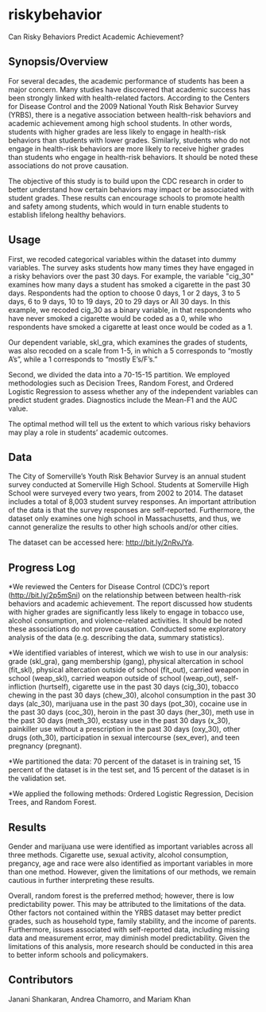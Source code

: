 # riskybehavior
Can Risky Behaviors Predict Academic Achievement?
## Synopsis/Overview

For several decades, the academic performance of students has been a major concern. Many studies have discovered that academic success has been strongly linked with health-related factors. According to the Centers for Disease Control and the 2009 National Youth Risk Behavior Survey (YRBS), there is a negative association between health-risk behaviors and academic achievement among high school students. In other words, students with higher grades are less likely to engage in health-risk behaviors than students with lower grades. Similarly, students who do not engage in health-risk behaviors are more likely to receive higher grades than students who engage in health-risk behaviors. It should be noted these associations do not prove causation.

The objective of this study is to build upon the CDC research in order to better understand how certain behaviors may impact or be associated with student grades. These results can encourage schools to promote health and safety among students, which would in turn enable students to establish lifelong healthy behaviors.

## Usage

First, we recoded categorical variables within the dataset into dummy variables. The survey asks students how many times they have engaged in a risky behaviors over the past 30 days.  For example, the variable "cig_30" examines how many days a student has smoked a cigarette in the past 30 days. Respondents had the option to choose 0 days, 1 or 2 days, 3 to 5 days, 6 to 9 days, 10 to 19 days, 20 to 29 days or All 30 days.  In this example, we recoded cig_30 as a binary variable, in that respondents who have never smoked a cigarette would be coded as a 0, while who respondents have smoked a cigarette at least once would be coded as a 1. 

Our dependent variable, skl_gra, which examines the grades of students, was also recoded on a scale from 1-5, in which a 5 corresponds to “mostly A’s”, while a 1 corresponds to “mostly E’s/F’s.”

Second, we divided the data into a 70-15-15 partition. We employed methodologies such as Decision Trees, Random Forest, and Ordered Logistic Regression to assess whether any of the independent variables can predict student grades. Diagnostics include the Mean-F1 and the AUC value. 

The optimal method will tell us the extent to which various risky behaviors may play a role in students’ academic outcomes.
                
## Data

The City of Somerville’s Youth Risk Behavior Survey is an annual student survey conducted at Somerville High School. Students at Somerville High School were surveyed every two years, from 2002 to 2014. The dataset includes a total of 8,003 student survey responses. An important attribution of the data is that the survey responses are self-reported. Furthermore, the dataset only examines one high school in Massachusetts, and thus, we cannot generalize the results to other high schools and/or other cities. 

The dataset can be accessed here: http://bit.ly/2nRvJYa.

## Progress Log

*We reviewed the Centers for Disease Control (CDC)’s report (http://bit.ly/2p5mSni) on the relationship between between health-risk behaviors and academic achievement. The report discussed how students with higher grades are significantly less likely to engage in tobacco use, alcohol consumption, and violence-related activities. It should be noted these associations do not prove causation.
Conducted some exploratory analysis of the data (e.g. describing the data, summary statistics).

*We identified variables of interest, which we wish to use in our analysis: grade (skl_gra), gang membership (gang), physical altercation in school (fit_skl), physical altercation outside of school (fit_out), carried weapon in school (weap_skl), carried weapon outside of school (weap_out), self-infliction (hurtself), cigarette use in the past 30 days (cig_30), tobacco chewing in the past 30 days (chew_30), alcohol consumption in the past 30 days (alc_30), marijuana use in the past 30 days (pot_30), cocaine use in the past 30 days (coc_30), heroin in the past 30 days (her_30), meth use in the past 30 days (meth_30), ecstasy use in the past 30 days (x_30), painkiller use without a prescription in the past 30 days (oxy_30), other drugs (oth_30), participation in sexual intercourse (sex_ever), and teen pregnancy (pregnant).  

*We  partitioned the data: 70 percent of the dataset is in training set, 15 percent of the dataset is in the test set, and 15 percent of the dataset is in the validation set.

*We applied the following methods: Ordered Logistic Regression, Decision Trees, and Random Forest. 

## Results 

Gender and marijuana use were identified as important variables across all three methods. Cigarette use, sexual activity, alcohol consumption, pregancy, age and race were also identified as important variables in more than one method. However, given the limitations of our methods, we remain cautious in further interpreting these results.

Overall, random forest is the preferred method; however, there is low predictability power. This may be attributed to the limitations of the data. Other factors not contained within the YRBS dataset may better predict grades, such as household type, family stability, and the income of parents. Furthermore, issues associated with self-reported data, including missing data and measurement error, may diminish model predictability. Given the limitations of this analysis, more research should be conducted in this area to better inform schools and policymakers.

## Contributors 
Janani Shankaran,
Andrea Chamorro, and
Mariam Khan
